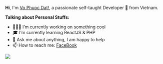 **Hi**, I'm [Vo Phuoc Dat!](https://www.facebook.com/Diaytii/), a passionate self-taught Developer 🚀 from Vietnam.

**Talking about Personal Stuffs:**

- 👨🏽‍💻 I’m currently working on something cool
- 🎓 I’m currently learning ReactJS & PHP
- 💬 Ask me about anything, I am happy to help
- 📫 How to reach me: [FaceBook](https://www.facebook.com/Diaytii/)

![](https://raw.githubusercontent.com/abhisheknaiidu/abhisheknaiidu/master/code.gif)
